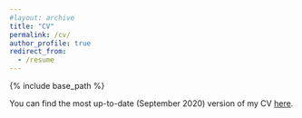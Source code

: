 ```yaml
---
#layout: archive
title: "CV"
permalink: /cv/
author_profile: true
redirect_from:
  - /resume
---
```


{% include base_path %}

You can find the most up-to-date (September 2020) version of my CV [here](https://xfoukas.github.io/files/CV_Foukas.pdf).
